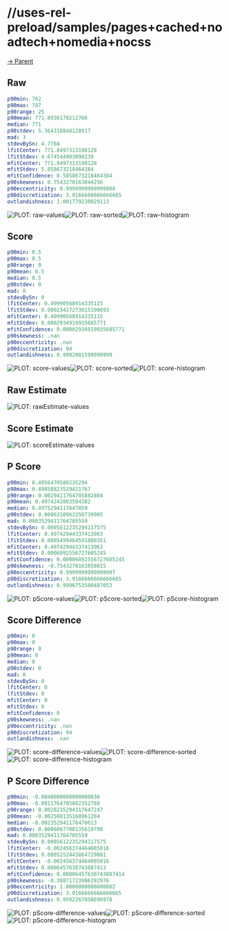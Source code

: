 
# //uses-rel-preload/samples/pages+cached+noadtech+nomedia+nocss

[→ Parent](../..)


## Raw


```yaml
p90min: 762
p90max: 787
p90range: 25
p90mean: 771.8936170212766
median: 771
p90stdev: 5.364318848128917
mad: 3
stdevBySn: 4.7704
lfitCenter: 771.8497313198128
lfitStdev: 4.674544903098239
mfitCenter: 771.8497313198128
mfitStdev: 5.858673218464384
mfitConfidence: 0.5858673218464384
p90skewness: 0.7543270163844256
p90eccentricity: 0.9999999999999988
p90discretization: 3.9166666666666665
outlandishness: 1.001779230029113

```

![PLOT: raw-values](./raw/values.svg)![PLOT: raw-sorted](./raw/sorted.svg)![PLOT: raw-histogram](./raw/histogram.svg)
## Score


```yaml
p90min: 0.5
p90max: 0.5
p90range: 0
p90mean: 0.5
median: 0.5
p90stdev: 0
mad: 0
stdevBySn: 0
lfitCenter: 0.49990568914335115
lfitStdev: 0.00023417273015198693
mfitCenter: 0.49990568914335115
mfitStdev: 0.0002934919935685771
mfitConfidence: 0.00002934919935685771
p90skewness: .nan
p90eccentricity: .nan
p90discretization: 94
outlandishness: 0.9992001599999999

```

![PLOT: score-values](./score/values.svg)![PLOT: score-sorted](./score/sorted.svg)![PLOT: score-histogram](./score/histogram.svg)
## Raw Estimate

![PLOT: rawEstimate-values](./rawEstimate/values.svg)
## Score Estimate

![PLOT: scoreEstimate-values](./scoreEstimate/values.svg)
## P Score


```yaml
p90min: 0.4956470588235294
p90max: 0.49858823529411767
p90range: 0.0029411764705882804
p90mean: 0.4974242803504382
median: 0.4975294117647059
p90stdev: 0.0006310963350739905
mad: 0.0003529411764705559
stdevBySn: 0.0005612235294117575
lfitCenter: 0.49742944337413963
lfitStdev: 0.0005499464591880351
mfitCenter: 0.49742944337413963
mfitStdev: 0.0006892556727605245
mfitConfidence: 0.00006892556727605245
p90skewness: -0.7543270163858015
p90eccentricity: 0.9999999999999997
p90discretization: 3.9166666666666665
outlandishness: 0.9996753500487053

```

![PLOT: pScore-values](./pScore/values.svg)![PLOT: pScore-sorted](./pScore/sorted.svg)![PLOT: pScore-histogram](./pScore/histogram.svg)
## Score Difference


```yaml
p90min: 0
p90max: 0
p90range: 0
p90mean: 0
median: 0
p90stdev: 0
mad: 0
stdevBySn: 0
lfitCenter: 0
lfitStdev: 0
mfitCenter: 0
mfitStdev: 0
mfitConfidence: 0
p90skewness: .nan
p90eccentricity: .nan
p90discretization: 94
outlandishness: .nan

```

![PLOT: score-difference-values](./score-difference/values.svg)![PLOT: score-difference-sorted](./score-difference/sorted.svg)![PLOT: score-difference-histogram](./score-difference/histogram.svg)
## P Score Difference


```yaml
p90min: -0.0040000000000000036
p90max: -0.0011764705882352788
p90range: 0.0028235294117647247
p90mean: -0.002508135168961204
median: -0.002352941176470613
p90stdev: 0.0006067700135619798
mad: 0.0003529411764705559
stdevBySn: 0.0005612235294117575
lfitCenter: -0.002456374464005016
lfitStdev: 0.0005152443864729081
mfitCenter: -0.002456374464005016
mfitStdev: 0.0006457630743887413
mfitConfidence: 0.00006457630743887414
p90skewness: -0.38871723996392976
p90eccentricity: 1.0000000000000002
p90discretization: 3.9166666666666665
outlandishness: 0.9592267058696978

```

![PLOT: pScore-difference-values](./pScore-difference/values.svg)![PLOT: pScore-difference-sorted](./pScore-difference/sorted.svg)![PLOT: pScore-difference-histogram](./pScore-difference/histogram.svg)
